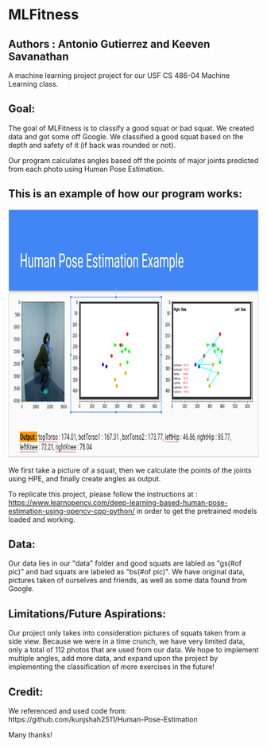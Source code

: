 # MLFitness
<h2 aligh="center">Authors : Antonio Gutierrez and Keeven Savanathan </h2>
A machine learning project project for our USF CS 486-04 Machine Learning class.

<h2 aligh="center">Goal:</h2>
The goal of MLFitness is to classify a good squat or bad squat.
We created data and got some off Google.  
We classified a good squat based on the depth and safety of it (if back was rounded or not).

Our program calculates angles based off the points of major joints predicted from each photo using Human Pose Estimation.

<h2 aligh="center">This is an example of how our program works: </h2>
<img src ="images/ReadmeExample.PNG" height=500>

We first take a picture of a squat, then we calculate the points of the joints using HPE, and finally create angles as output.

To replicate this project, please follow the instructions at : https://www.learnopencv.com/deep-learning-based-human-pose-estimation-using-opencv-cpp-python/ in order to get the pretrained models loaded and working.

<h2 aligh="center">Data:</h2> 
Our data lies in our "data" folder and good squats are labled as "gs(#of pic)" and bad squats are labeled as "bs(#of pic)".
We have original data, pictures taken of ourselves and friends, as well as some data found from Google.

<h2 aligh="center">Limitations/Future Aspirations:</h2>
Our project only takes into consideration pictures of squats taken from a side view.
Because we were in a time crunch, we have very limited data, only a total of 112 photos that are used from our data.
We hope to implement multiple angles, add more data, and expand upon the project by implementing the classification of more exercises in the future!
<h2 aligh="center">Credit: </h2>
We referenced and used code from: https://github.com/kunjshah2511/Human-Pose-Estimation

Many thanks!
